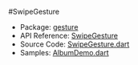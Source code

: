 #SwipeGesture

* Package: [gesture](api:)
* API Reference: [SwipeGesture](api:gesture)
* Source Code: [SwipeGesture.dart](source:lib/src/gesture)
* Samples: [AlbumDemo.dart](source:example/gesture)
